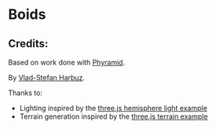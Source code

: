 # Boids

## Credits:
Based on work done with [Phyramid](http://www.phyramid.com).

By [Vlad-Ștefan Harbuz](http://vladh.net).

Thanks to:
* Lighting inspired by the [three.js hemisphere light example][hemiex]
* Terrain generation inspired by the [three.js terrain example][terrainex]

[hemiex]: http://threejs.org/examples/webgl_lights_hemisphere.html
[terrainex]: http://mrdoob.github.io/three.js/examples/webgl_geometry_terrain.html
